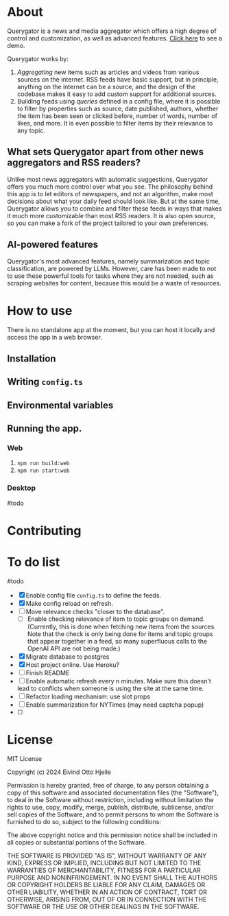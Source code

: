 # About

Querygator is a news and media aggregator which offers a high degree of control and customization, as well as advanced features.
[Click here](https://querygator-c8a6b9c38b54.herokuapp.com/) to see a demo.

Querygator works by:

1. _Aggregating_ new items such as articles and videos from various sources on the internet. RSS feeds have basic support, but in principle, anything on the internet can be a source, and the design of the codebase makes it easy to add custom support for additional sources.
2. Building feeds using _queries_ defined in a config file, where it is possible to filter by properties such as source, date published, authors, whether the item has been seen or clicked before, number of words, number of likes, and more. It is even possible to filter items by their relevance to any topic.

## What sets Querygator apart from other news aggregators and RSS readers?

Unlike most news aggregators with automatic suggestions, Querygator offers you much more control over what you see. The philosophy behind this app is to let editors of newspapers, and not an algorithm, make most decisions about what your daily feed should look like. But at the same time, Querygator allows you to combine and filter these feeds in ways that makes it much more customizable than most RSS readers. It is also open source, so you can make a fork of the project tailored to your own preferences.

## AI-powered features

Querygator's most advanced features, namely summarization and topic classification, are powered by LLMs. However, care has been made to not to use these powerful tools for tasks where they are not needed, such as scraping websites for content, because this would be a waste of resources.

# How to use

There is no standalone app at the moment, but you can host it locally and access the app in a web browser.

## Installation

## Writing `config.ts`

## Environmental variables

## Running the app.

### Web

1. `npm run build:web`
2. `npm run start:web`

### Desktop

#todo

# Contributing

# To do list

#todo

- [x] Enable config file `config.ts` to define the feeds.
- [x] Make config reload on refresh.
- [ ] Move relevance checks "closer to the database".
  - [ ] Enable checking relevance of item to topic groups on demand. (Currently, this is done when fetching new items from the sources. Note that the check is only being done for items and topic groups that appear together in a feed, so many superfluous calls to the OpenAI API are not being made.)
- [x] Migrate database to postgres
- [x] Host project online. Use Heroku?
- [ ] Finish README
- [ ] Enable automatic refresh every n minutes. Make sure this doesn't lead to conflicts when someone is using the site at the same time.
- [ ] Refactor loading mechanism: use slot props
- [ ] Enable summarization for NYTimes (may need captcha popup)
- [ ]

# License

MIT License

Copyright (c) 2024 Eivind Otto Hjelle

Permission is hereby granted, free of charge, to any person obtaining a copy
of this software and associated documentation files (the "Software"), to deal
in the Software without restriction, including without limitation the rights
to use, copy, modify, merge, publish, distribute, sublicense, and/or sell
copies of the Software, and to permit persons to whom the Software is
furnished to do so, subject to the following conditions:

The above copyright notice and this permission notice shall be included in all
copies or substantial portions of the Software.

THE SOFTWARE IS PROVIDED "AS IS", WITHOUT WARRANTY OF ANY KIND, EXPRESS OR
IMPLIED, INCLUDING BUT NOT LIMITED TO THE WARRANTIES OF MERCHANTABILITY,
FITNESS FOR A PARTICULAR PURPOSE AND NONINFRINGEMENT. IN NO EVENT SHALL THE
AUTHORS OR COPYRIGHT HOLDERS BE LIABLE FOR ANY CLAIM, DAMAGES OR OTHER
LIABILITY, WHETHER IN AN ACTION OF CONTRACT, TORT OR OTHERWISE, ARISING FROM,
OUT OF OR IN CONNECTION WITH THE SOFTWARE OR THE USE OR OTHER DEALINGS IN THE
SOFTWARE.
